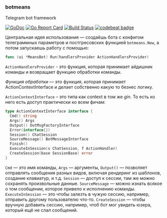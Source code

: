 ### botmeans ###

Telegram bot framework

[![GoDoc](https://godoc.org/github.com/tucher/botmeans?status.svg)](https://godoc.org/github.com/tucher/botmeans)
[![Go Report Card](https://goreportcard.com/badge/github.com/tucher/botmeans)](https://goreportcard.com/report/github.com/tucher/botmeans)
[![Build Status](https://travis-ci.org/tucher/botmeans.svg?branch=master)](https://travis-ci.org/tucher/botmeans)
[![codebeat badge](https://codebeat.co/badges/29cd8e22-6895-4a25-9556-c6579e4684a8)](https://codebeat.co/projects/github-com-tucher-botmeans)

Центральная идея использования — создаёшь бота с конфигом телеграммных параметров и постгресовских функцией `botmeans.New`, а потом запускаешь работу с помощью:

```go
func (ui *MeansBot) Run(handlersProvider ActionHandlersProvider)
```

`ActionHandlersProvider` - это функция, которая принимает айдишник команды и возвращает функцию обработки команды.

*Функция обработки* — это функция, которая принимает ActionContextInterface и делает собственно какую то безнес логику.

`ActionContextInterface` – это типа как context в том же *gin*. То есть из него есть доступ практически ко всем фичам:

```go
type ActionContextInterface interface {
  Cmd() string
  Args() Args
  Output() OutMsgFactoryInterface
  Error(interface{})
  Session() ChatSession
  SourceMessage() BotMessageInterface
  Finish()
  ExecuteInSession(s ChatSession, f ActionHandler)
  CreateSession(base SessionBase) error
}
```

`Cmd` — это имя команды, `Args` — аргументы, `Output()` — позволяет отправлять сообщения разных видов, включая рендеринг из шаблонов, создание клавиатур, и т.д. `Session` — доступ к сессии, там же можно сохранять произвольные данные. `SourceMessage` — можно изнать всякое о том сообщении, которое привело к исполнению команды. `ExecuteInSession` — это чтобы залезть в чужую сессию, например, отправить другому пользователю что-то. `CreateSession` — чтобы вручную добавить сессию, например, чтоб бот мог увидеть юзера, который ещё не слал сообщений.
